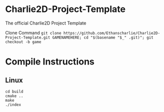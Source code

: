 # Charlie2D-Project-Template
The official Charlie2D Project Template

Clone Command `git clone https://github.com/Ethanscharlie/Charlie2D-Project-Template.git GAMENAMEHERE; cd "$(basename "$_" .git)"; git checkout -b game`

# Compile Instructions
## Linux
```mkdir build
cd build
cmake ..
make
./index
```
